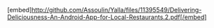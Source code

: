 [embed]http://github.com/Assoulin/Yalla/files/11395549/Delivering-Deliciousness-An-Android-App-for-Local-Restaurants.2.pdf[/embed]
